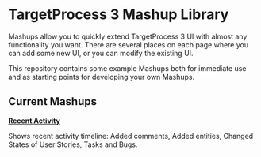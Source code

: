 TargetProcess 3 Mashup Library
=============================

Mashups allow you to quickly extend TargetProcess 3 UI with almost any 
functionality you want. There are several places on each page 
where you can add some new UI, or you can modify the existing UI.

This repository contains some example Mashups both for immediate use 
and as starting points for developing your own Mashups.

Current Mashups
---------------


[**Recent Activity**](https://github.com/TargetProcess/TP3MashupLibrary/tree/master/RecentActivity)

Shows recent activity timeline: Added comments, Added entities, Changed States of User Stories, Tasks and Bugs.
